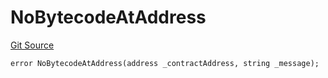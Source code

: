 # NoBytecodeAtAddress
[Git Source](https://github.com/thrackle-io/tron/blob/1a1d6b2809bc510780a53bad6853fa1ef1652aab/src/client/token/handler/diamond/HandlerDiamondLib.sol)


```solidity
error NoBytecodeAtAddress(address _contractAddress, string _message);
```

